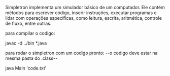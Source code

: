 Simpletron implementa um simulador básico de um computador. Ele contém métodos para escrever código, inserir instruções, executar programas e lidar com operações específicas, como leitura, escrita, aritmética, controle de fluxo, entre outras.

para compilar o codigo:

javac -d ../bin *.java

para rodar o simpletron com um codigo pronto:
--o codigo deve estar na mesma pasta do .class--

java Main 'code.txt'
